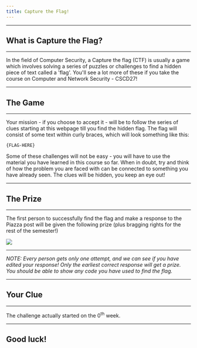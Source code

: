 ```yaml
---
title: Capture the Flag!
---
```


---
## What is Capture the Flag?
---
In the field of Computer Security, a Capture the flag (CTF) is usually a game which involves solving a series of puzzles or challenges to find a hidden piece of text called a 'flag'. You'll see a lot more of these if you take the course on Computer and Network Security - CSCD27!


---
## The Game
---
Your mission - if you choose to accept it - will be to follow the series of clues starting at this webpage till you find the hidden flag. The flag will consist of some text within curly braces, which will look something like this:

```
{FLAG-HERE}
```

Some of these challenges will not be easy - you will have to use the material you have learned in this course so far. When in doubt, try and think of how the problem you are faced with can be connected to something you have already seen. The clues will be hidden, you keep an eye out!

---
## The Prize
---
The first person to successfully find the flag and make a response to the Piazza post will be given the following prize (plus bragging rights for the rest of the semester!)

<img src="https://static.lindt.ca/en/shop/media/catalog/product/cache/6/thumbnail/405x400/9df78eab33525d08d6e5fb8d27136e95/l/i/lindor_3pack_milk.png"/>

---

*NOTE: Every person gets only one attempt, and we can see if you have edited your response! Only the earliest correct response will get a prize. You should be able to show any code you have used to find the flag.*

---
## Your Clue
---
The challenge actually started on the 0<sup>th</sup> week.

---
## Good luck!